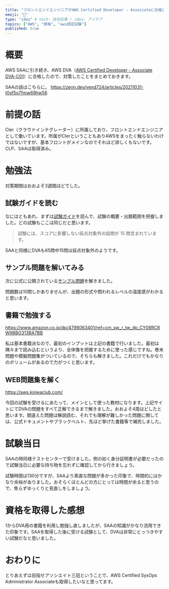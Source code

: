 ```yaml
---
title: "フロントエンドエンジニアがAWS Certified Developer - Associateに合格した話"
emoji: "📘"
type: "idea" # tech: 技術記事 / idea: アイデア
topics: ["AWS", "資格", "aws認定試験"]
published: true
---
```


# 概要

AWS SAAに引き続き、AWS DVA（[AWS Certified Developer - Associate DVA-C01](https://aws.amazon.com/jp/certification/certified-developer-associate/)）に合格したので、対策したことをまとめておきます。

SAAの話はこちらに。
https://zenn.dev/yend724/articles/20211031-t0sf5o7fmw69hw56

# 前提の話

Cler（クラウドインテグレーター）に所属しており、フロントエンドエンジニアとして働いています。所属がClerということもありAWSをまったく触らないわけではないですが、基本フロントがメインなのでそれほど詳しくもないです。CLP、SAAは取得済み。

# 勉強法

対策期間はおおよそ3週間ほどでした。

## 試験ガイドを読む

なにはともあれ、まずは[試験ガイド](https://d1.awsstatic.com/ja_JP/training-and-certification/docs-dev-associate/AWS-Certified-Developer-Associate_Exam-Guide.pdf)を読んで、試験の概要・出題範囲を把握しました。どの試験もここは同じだと思います。

> 試験には、スコアに影響しない採点対象外の設問が 15 問含まれています。

SAAと同様にDVAも65問中15問は採点対象外のようです。

## サンプル問題を解いてみる

次に公式に公開されている[サンプル問題](https://d1.awsstatic.com/ja_JP/training-and-certification/docs-dev-associate/AWS-Certified-Developer-Associate_Sample-Questions.pdf)を解きました。

問題数は10問しかありませんが、出題の形式や問われるレベルの温度感がわかると思います。

## 書籍で勉強する

https://www.amazon.co.jp/dp/4798063401/ref=cm_sw_r_tw_dp_CY08RC6W9BBG313BA7BB

私は基本書籍派なので、最初のインプットは上記の書籍で行いました。最初は隅々まで読み込むというより、全体像を把握するために使った感じですね。巻末問題や模擬問題集がついているので、そちらも解きました。これだけでもかなりのボリュームがあるので力がつくと思います。

## WEB問題集を解く

https://aws.koiwaclub.com/

今回の試験を受けるにあたって、メインとして使った教材になります。上記サイトにてDVAの問題をすべて正解できるまで解きました。おおよそ4周ほどしたと思います。間違えた問題は解説読む、それでも理解が難しかった問題に関しては、公式ドキュメントやブラックベルト、先ほど挙げた書籍等で補完しました。

# 試験当日

SAAの時同様テストセンターで受けました。例の如く身分証明書が必要だったので試験当日に必要な持ち物を忘れずに確認してから行きましょう。

試験時間は130分ですが、SAAより素直な問題が多かった印象で、時間的にはかなり余裕がありました。おそらくほとんどの方にとっては時間が余ると思うので、焦らずゆっくりと見直しをしましょう。

# 資格を取得した感想

1からDVA用の書籍を利用し勉強し直しましたが、SAAの知識がかなり流用できた印象です。SAAを取得した後に受ける試験として、DVAは非常にとっつきやすい試験だなと思いました。

# おわりに

とりあえずは目指せアソシエイト三冠ということで、AWS Certified SysOps Administrator Associateも取得したいなと思ってます。
